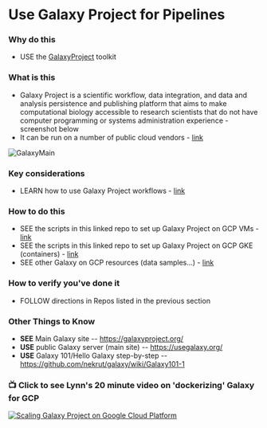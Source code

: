 # Use Galaxy Project for Pipelines

### Why do this
 - USE the [GalaxyProject](https://galaxyproject.org/) toolkit

### What is this
 - Galaxy Project is a scientific workflow, data integration, and data and analysis persistence and publishing platform that aims to make computational biology accessible to research scientists that do not have computer programming or systems administration experience - screenshot below
 - It can be run on a number of public cloud vendors - [link](https://galaxyproject.org/cloud/)

 ![GalaxyMain](https://github.com/lynnlangit/TeamTeri/blob/master/Images/GalaxyMain.png)

### Key considerations
 - LEARN how to use Galaxy Project workflows - [link](https://galaxyproject.org/learn/)

### How to do this
 - SEE the scripts in this linked repo to set up Galaxy Project on GCP VMs - [link](https://github.com/lynnlangit/TeamTeri/tree/master/Galaxy/Setup_VMs)
 - SEE the scripts in this linked repo to set up Galaxy Project on GCP GKE (containers) - [link](https://github.com/lynnlangit/TeamTeri/tree/master/Galaxy/Setup_kubernetes)
 - SEE other Galaxy on GCP resources (data samples...) - [link](https://github.com/lynnlangit/TeamTeri/tree/master/Galaxy)

### How to verify you've done it
 - FOLLOW directions in Repos listed in the previous section

### Other Things to Know
 - **SEE** Main Galaxy site -- https://galaxyproject.org/
 - **USE** public Galaxy server (main site)  -- https://usegalaxy.org/
 - **USE** Galaxy 101/Hello Galaxy step-by-step -- https://github.com/nekrut/galaxy/wiki/Galaxy101-1


### 📺 Click to see Lynn's 20 minute video on 'dockerizing' Galaxy for GCP
 [![Scaling Galaxy Project on Google Cloud Platform](http://img.youtube.com/vi/qp99KdQurZY/0.jpg)](http://www.youtube.com/watch?v=qp99KdQurZY "Scaling Galaxy Project on GCP")